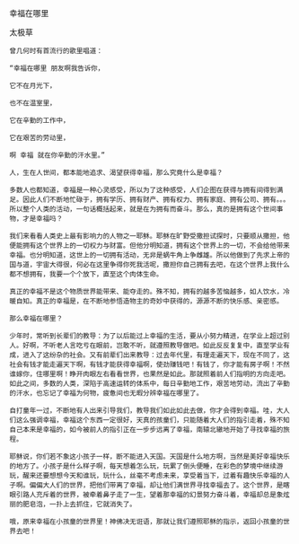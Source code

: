 幸福在哪里

太极草


    曾几何时有首流行的歌里唱道：

    “幸福在哪里 朋友啊我告诉你，

    它不在月光下，

    也不在温室里，

    它在辛勤的工作中，

    它在艰苦的劳动里，

    啊 幸福 就在你辛勤的汗水里。”

    人，生在人世间，都本能地追求、渴望获得幸福，那么究竟什么是幸福？

    多数人也都知道，幸福是一种心灵感受，所以为了这种感受，人们企图在获得与拥有间得到满足。因此人们不断地忙碌于，拥有学历、拥有财产、拥有权力、拥有家庭、拥有公司、拥有。。。所以整个人类的活动，一句话概括起来，就是在为拥有而奋斗。那么，真的是拥有这个世间事物，才是幸福吗？

    我们来看看人类史上最有影响力的人物之一耶稣。耶稣在旷野受撒担试探时，只要顺从撒担，他便能拥有这个世界上的一切权力与财富。但他分明知道，拥有这个世界上的一切，不会给他带来幸福。也分明知道，这世上的一切拥有活动，无非是蜗牛角上争雌雄。所以他做到了先求上帝的国与道，宇宙大得很，何必在这里争得你死我活呢，撒担你自己拥有去吧，在这个世界上我什么都不想拥有，我要一个个放下，直至这个肉体生命。

    真正的幸福不是这个物质世界能带来、能夺走的。殊不知，拥有的越多苦恼越多，如人饮水，冷暖自知。真正的幸福是，在不断地参悟造物主的奇妙中获得的，源源不断的快乐感、亲密感。

    那么幸福在哪里？

    少年时，常听到长辈们的教导：为了以后能过上幸福的生活，要从小努力精进，在学业上超过别人。好啊，不听老人言吃亏在眼前，岂敢不听，就遵照教导做吧。如此反反复复中，直至学业有成，进入了这纷杂的社会。又有前辈们出来教导：过去年代里，有理走遍天下，现在不同了，这社会有钱才能走遍天下啊，有钱才能获得幸福啊，使劲赚钱吧！有钱了，你才能有房子啊！不然谁嫁你，住哪里啊！睁开肉眼左右看看世界，也果然是如此。那就照着前人们指明的方向走吧。如此之间，多数的人类，深陷于高速运转的体系中，每日辛勤地工作，艰苦地劳动，流出了辛勤的汗水，也忘记了幸福为何物，疲惫间也无暇分辨幸福在哪里了。

    自打童年一过，不断地有人出来引导我们，教导我们如此如此去做，你才会得到幸福。哇，大人们这么强调幸福，幸福这个东西一定很好，天真的孩童们，只能随着大人们的指引走着，殊不知自己本来是幸福的，如今被前人的指引正在一步步远离了幸福，南辕北辙地开始了寻找幸福的旅程。

    耶稣说，你们若不象这小孩子一样，断不能进入天国。天国是什么地方啊，当然是美好幸福快乐的地方了。小孩子是什么样子啊，每天想着怎么玩，玩累了倒头便睡，在彩色的梦境中继续游玩，醒来还要想想今天和谁玩，玩什么，丝毫不考虑未来，享受着当下，过着有趣快乐幸福的人子啊。偏偏大人们的世界，把他们带离了幸福，却让他们满世界寻找幸福去了。这个世界，是瞎眼引路人充斥着的世界，被牵着鼻子走了一生，望着那幸福的幻景努力奋斗着，幸福却总是象炫丽的肥皂泡，一扑上去抓住，它就消失了。

    哦，原来幸福在小孩童的世界里！神佛决无诳语，那就让我们遵照耶稣的指示，返回小孩童的世界去吧！



